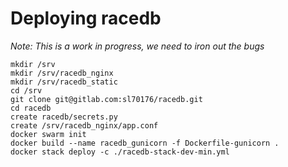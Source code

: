 # Deploying racedb

_Note: This is a work in progress, we need to iron out the bugs_
```
mkdir /srv
mkdir /srv/racedb_nginx
mkdir /srv/racedb_static
cd /srv
git clone git@gitlab.com:sl70176/racedb.git
cd racedb
create racedb/secrets.py
create /srv/racedb_nginx/app.conf
docker swarm init
docker build --name racedb_gunicorn -f Dockerfile-gunicorn .
docker stack deploy -c ./racedb-stack-dev-min.yml
```